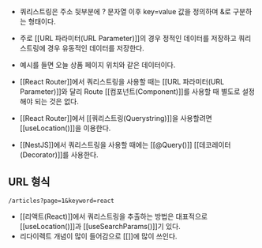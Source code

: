 - 쿼리스트링은 주소 뒷부분에 ? 문자열 이후 key=value 값을 정의하며 &로 구분하는 형태이다.

- 주로 [[URL 파라미터(URL Parameter)]]의 경우 정적인 데이터를 저장하고 쿼리스트링에 경우 유동적인 데이터를 저장한다.
- 예시를 들면 오늘 상품 페이지 위치와 같은 데이터이다.

- [[React Router]]에서 쿼리스트링을 사용할 때는 [[URL 파라미터(URL Parameter)]]와 달리 Route [[컴포넌트(Component)]]를 사용할 때 별도로 설정해야 되는 것은 없다.
- [[React Router]]에서 [[쿼리스트링(Querystring)]]을 사용할려면 [[useLocation()]]을 이용한다.

- [[NestJS]]에서 쿼리스트링을 사용할 때에는 [[@Query()]] [[데코레이터(Decorator)]]를 사용한다.


## URL 형식

```
/articles?page=1&keyword=react
```

- [[리액트(React)]]에서 쿼리스트링을 추출하는 방법은 대표적으로 [[useLocation()]]과 [[useSearchParams()]]기 있다.
- 리다이렉트 개념이 많이 들어감으로 [[<Navigate>]]에 많이 쓰인다.